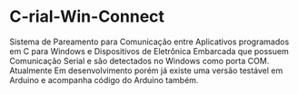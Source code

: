 # C-rial-Win-Connect
Sistema de Pareamento para Comunicação entre Aplicativos programados em C para Windows e Dispositivos de Eletrônica Embarcada que possuem Comunicação Serial e são detectados no Windows como porta COM.
Atualmente Em desenvolvimento porém já existe uma versão testável em Arduino e acompanha código do Arduino também.
